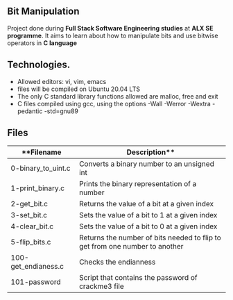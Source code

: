 Bit Manipulation
---

Project done during **Full Stack Software Engineering studies** at **ALX SE programme**. It aims to learn about how to manipulate bits and use bitwise operators in **C language**

Technologies.
---
* Allowed editors: vi, vim, emacs
* files will be compiled on Ubuntu 20.04 LTS
* The only C standard library functions allowed are malloc, free and exit 
* C files compiled using gcc, using the options -Wall -Werror -Wextra -pedantic -std=gnu89
 
Files
---
**Filename            |       Description**
----------------------|----------------------
0-binary_to_uint.c    | Converts a binary number to an unsigned int
1-print_binary.c      | Prints the binary representation of a number
2-get_bit.c           | Returns the value of a bit at a given index
3-set_bit.c           | Sets the value of a bit to 1 at a given index
4-clear_bit.c         | Sets the value of a bit to 0 at a given index
5-flip_bits.c         | Returns the number of bits needed to flip to get from one number to another
100-get_endianess.c   | Checks the endianness
101-password          | Script that contains the password of crackme3 file

